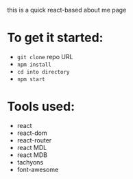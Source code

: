 this is a quick react-based about me page
# To get it started: 
* `git clone` repo URL
* `npm install`
* `cd into directory`
* `npm start`


# Tools used:
  * react
  * react-dom
  * react-router
  * react MDL
  * react MDB
  * tachyons
  * font-awesome

